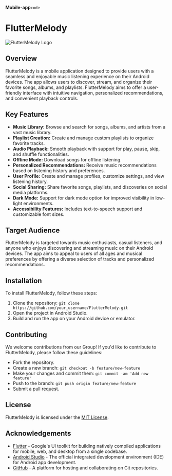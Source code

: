<b>Mobile-app</b>``code``


# FlutterMelody

![FlutterMelody Logo](https://logo.png)

## Overview

FlutterMelody is a mobile application designed to provide users with a seamless and enjoyable music listening experience on their Android devices. The app allows users to discover, stream, and organize their favorite songs, albums, and playlists. FlutterMelody aims to offer a user-friendly interface with intuitive navigation, personalized recommendations, and convenient playback controls.

## Key Features

- **Music Library:** Browse and search for songs, albums, and artists from a vast music library.
- **Playlist Creation:** Create and manage custom playlists to organize favorite tracks.
- **Audio Playback:** Smooth playback with support for play, pause, skip, and shuffle functionalities.
- **Offline Mode:** Download songs for offline listening.
- **Personalized Recommendations:** Receive music recommendations based on listening history and preferences.
- **User Profile:** Create and manage profiles, customize settings, and view listening history.
- **Social Sharing:** Share favorite songs, playlists, and discoveries on social media platforms.
- **Dark Mode:** Support for dark mode option for improved visibility in low-light environments.
- **Accessibility Features:** Includes text-to-speech support and customizable font sizes.

## Target Audience

FlutterMelody is targeted towards music enthusiasts, casual listeners, and anyone who enjoys discovering and streaming music on their Android devices. The app aims to appeal to users of all ages and musical preferences by offering a diverse selection of tracks and personalized recommendations.

## Installation

To install FlutterMelody, follow these steps:

1. Clone the repository: `git clone https://github.com/your_username/FlutterMelody.git`
2. Open the project in Android Studio.
3. Build and run the app on your Android device or emulator.

## Contributing

We welcome contributions from our Group! If you'd like to contribute to FlutterMelody, please follow these guidelines:

- Fork the repository.
- Create a new branch: `git checkout -b feature/new-feature`
- Make your changes and commit them: `git commit -am 'Add new feature'`
- Push to the branch: `git push origin feature/new-feature`
- Submit a pull request.

## License

FlutterMelody is licensed under the [MIT License](https://opensource.org/licenses/MIT).

## Acknowledgements

- [Flutter](https://flutter.dev/) - Google's UI toolkit for building natively compiled applications for mobile, web, and desktop from a single codebase.
- [Android Studio](https://developer.android.com/studio) - The official integrated development environment (IDE) for Android app development.
- [GitHub](https://github.com/) - A platform for hosting and collaborating on Git repositories.


